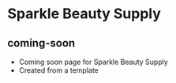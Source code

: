 # Sparkle Beauty Supply
## coming-soon

- Coming soon page for Sparkle Beauty Supply
- Created from a template
